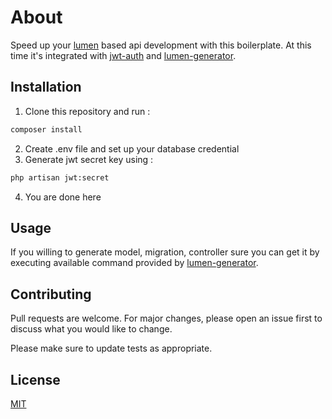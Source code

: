 # About

Speed up your [lumen](https://github.com/laravel/lumen) based api development with this boilerplate. At this time it's integrated with [jwt-auth](https://github.com/tymondesigns/jwt-auth) and [lumen-generator](https://github.com/flipboxstudio/lumen-generator).

## Installation

1. Clone this repository and run :
```bash
composer install
```
2. Create .env file and set up your database credential
3. Generate jwt secret key using :
```bash
php artisan jwt:secret
```
4. You are done here

## Usage

If you willing to generate model, migration, controller sure you can get it by executing available command provided by [lumen-generator](https://github.com/flipboxstudio/lumen-generator).


## Contributing
Pull requests are welcome. For major changes, please open an issue first to discuss what you would like to change.

Please make sure to update tests as appropriate.

## License
[MIT](https://choosealicense.com/licenses/mit/)
